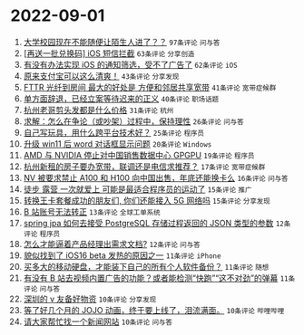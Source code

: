 # 2022-09-01

1. [大学校园现在不能随便让陌生人进了？？](https://www.v2ex.com/t/876910) `97条评论` `问与答`
1. [[再送一批兑换码] iOS 短信拦截](https://www.v2ex.com/t/876876) `63条评论` `分享创造`
1. [有没有办法实现 iOS 的通知筛选，受不了广告了](https://www.v2ex.com/t/876883) `62条评论` `iOS`
1. [原来支付宝可以这么清爽！](https://www.v2ex.com/t/876963) `43条评论` `分享发现`
1. [FTTR 光纤到房间 最大的好处是 方便和邻居共享宽带](https://www.v2ex.com/t/876955) `41条评论` `宽带症候群`
1. [单方面辞退，已经立案等待迟来的正义](https://www.v2ex.com/t/876946) `40条评论` `职场话题`
1. [杭州老哥剪头发都是什么价格](https://www.v2ex.com/t/876979) `31条评论` `杭州`
1. [求解：怎么在争论（或吵架）过程中，保持理性](https://www.v2ex.com/t/876951) `26条评论` `问与答`
1. [自己写玩具，用什么跨平台技术好？](https://www.v2ex.com/t/876974) `25条评论` `程序员`
1. [升级 win11 后 word 对话框显示问题](https://www.v2ex.com/t/876971) `20条评论` `Windows`
1. [AMD 与 NVIDIA 停止对中国销售数据中心 GPGPU](https://www.v2ex.com/t/876991) `19条评论` `程序员`
1. [杭州新租的房子要办宽带，联调还是电信求推荐？](https://www.v2ex.com/t/876882) `17条评论` `宽带症候群`
1. [NV 被要求禁止 A100 和 H100 向中国出售，年底还能换卡么](https://www.v2ex.com/t/876915) `16条评论` `问与答`
1. [徒步 露营 一次就爱上 可能是最适合程序员的运动了](https://www.v2ex.com/t/876983) `15条评论` `推广`
1. [转换王卡套餐成功的朋友们, 你们还能接入 5G 网络吗](https://www.v2ex.com/t/876952) `15条评论` `分享发现`
1. [B 站账号无法转正](https://www.v2ex.com/t/876956) `13条评论` `全球工单系统`
1. [spring jpa 如何去接受 PostgreSQL 存储过程返回的 JSON 类型的参数](https://www.v2ex.com/t/876927) `12条评论` `程序员`
1. [怎么才能逼着产品经理出需求文档?](https://www.v2ex.com/t/876913) `12条评论` `问与答`
1. [貌似找到了 iOS16 beta 发热的原因之一](https://www.v2ex.com/t/876948) `11条评论` `iPhone`
1. [买多大的移动硬盘，才能装下自己的所有个人软件备份？](https://www.v2ex.com/t/876917) `11条评论` `随想`
1. [有没有 B 站去视频内置广告的功能？或者能检测“快跑”“这不对劲”的弹幕](https://www.v2ex.com/t/876897) `11条评论` `问与答`
1. [深圳的 v 友备好物资](https://www.v2ex.com/t/876977) `10条评论` `分享发现`
1. [等了好几个月的 JOJO 动画，终于要上线了，泪流满面。](https://www.v2ex.com/t/876928) `10条评论` `哔哩哔哩`
1. [请大家帮忙找一个新闻网站](https://www.v2ex.com/t/876893) `10条评论` `问与答`
